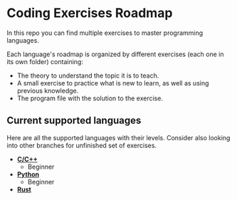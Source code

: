 # Coding Exercises Roadmap

In this repo you can find multiple exercises to master programming languages.

Each language's roadmap is organized by different exercises (each one in its own folder) containing:
- The theory to understand the topic it is to teach.
- A small exercise to practice what is new to learn, as well as using previous knowledge.
- The program file with the solution to the exercise.

## Current supported languages

Here are all the supported languages with their levels.
Consider also looking into other branches for unfinished set of exercises.

- [**C/C++**](CPP)
  - Beginner
- [**Python**](Python)
  - Beginner
- [**Rust**](rust)
